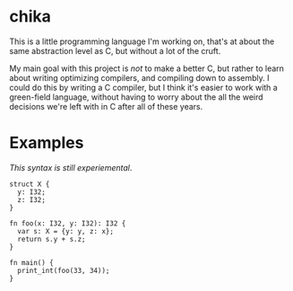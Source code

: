# chika

This is a little programming language I'm working on, that's at about
the same abstraction level as C, but without a lot of the cruft.

My main goal with this project is *not* to make a better C, but rather
to learn about writing optimizing compilers, and compiling down to assembly.
I could do this by writing a C compiler, but I think it's easier to work with
a green-field language, without having to worry about the all the weird
decisions we're left with in C after all of these years.

# Examples

*This syntax is still experiemental*.

```chika
struct X {
  y: I32;
  z: I32;
}

fn foo(x: I32, y: I32): I32 {
  var s: X = {y: y, z: x};
  return s.y + s.z;
}

fn main() {
  print_int(foo(33, 34));
}
```
